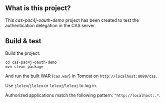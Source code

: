 ## What is this project?

This *cas-pac4j-oauth-demo* project has been created to test the authentication delegation in the CAS server.

## Build & test

Build the project:

```shell
cd cas-pac4j-oauth-demo
mvn clean package
```

And run the built WAR (`cas.war`) in Tomcat on `http://localhost:8080/cas`.

Use `jleleu`/`jleleu` or `leleuj`/`leleuj` to log in.

Authorized applications match the following pattern: `^http://localhost:.*`.
